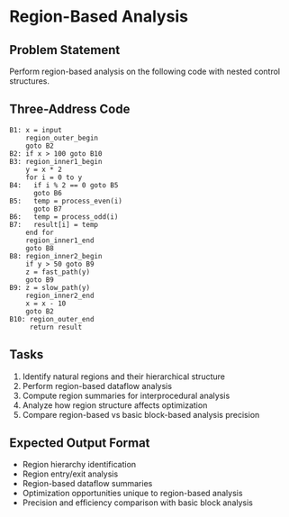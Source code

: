 # Region-Based Analysis

## Problem Statement
Perform region-based analysis on the following code with nested control structures.

## Three-Address Code
```
B1: x = input
    region_outer_begin
    goto B2
B2: if x > 100 goto B10
B3: region_inner1_begin
    y = x * 2
    for i = 0 to y
B4:   if i % 2 == 0 goto B5
      goto B6
B5:   temp = process_even(i)
      goto B7
B6:   temp = process_odd(i)
B7:   result[i] = temp
    end for
    region_inner1_end
    goto B8
B8: region_inner2_begin
    if y > 50 goto B9
    z = fast_path(y)
    goto B9
B9: z = slow_path(y)
    region_inner2_end
    x = x - 10
    goto B2
B10: region_outer_end
     return result
```

## Tasks
1. Identify natural regions and their hierarchical structure
2. Perform region-based dataflow analysis
3. Compute region summaries for interprocedural analysis
4. Analyze how region structure affects optimization
5. Compare region-based vs basic block-based analysis precision

## Expected Output Format
- Region hierarchy identification
- Region entry/exit analysis
- Region-based dataflow summaries
- Optimization opportunities unique to region-based analysis
- Precision and efficiency comparison with basic block analysis
